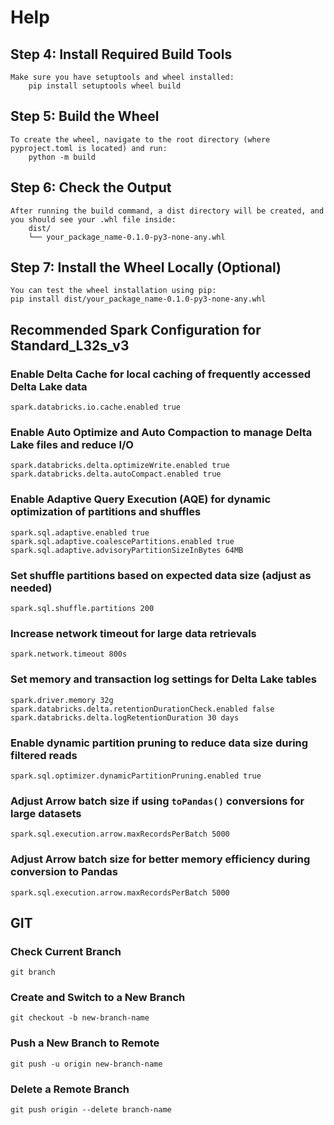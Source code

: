 # Help
## Step 4: Install Required Build Tools
	Make sure you have setuptools and wheel installed:
		pip install setuptools wheel build

## Step 5: Build the Wheel
	To create the wheel, navigate to the root directory (where pyproject.toml is located) and run:
		python -m build

## Step 6: Check the Output
	After running the build command, a dist directory will be created, and you should see your .whl file inside:
		dist/
		└── your_package_name-0.1.0-py3-none-any.whl

## Step 7: Install the Wheel Locally (Optional)
	You can test the wheel installation using pip:
	pip install dist/your_package_name-0.1.0-py3-none-any.whl


## Recommended Spark Configuration for Standard_L32s_v3

### Enable Delta Cache for local caching of frequently accessed Delta Lake data
	spark.databricks.io.cache.enabled true

### Enable Auto Optimize and Auto Compaction to manage Delta Lake files and reduce I/O
	spark.databricks.delta.optimizeWrite.enabled true
	spark.databricks.delta.autoCompact.enabled true

### Enable Adaptive Query Execution (AQE) for dynamic optimization of partitions and shuffles
	spark.sql.adaptive.enabled true
	spark.sql.adaptive.coalescePartitions.enabled true
	spark.sql.adaptive.advisoryPartitionSizeInBytes 64MB

### Set shuffle partitions based on expected data size (adjust as needed)
	spark.sql.shuffle.partitions 200

### Increase network timeout for large data retrievals
	spark.network.timeout 800s

### Set memory and transaction log settings for Delta Lake tables
	spark.driver.memory 32g
	spark.databricks.delta.retentionDurationCheck.enabled false
	spark.databricks.delta.logRetentionDuration 30 days

### Enable dynamic partition pruning to reduce data size during filtered reads
	spark.sql.optimizer.dynamicPartitionPruning.enabled true

### Adjust Arrow batch size if using `toPandas()` conversions for large datasets
	spark.sql.execution.arrow.maxRecordsPerBatch 5000

### Adjust Arrow batch size for better memory efficiency during conversion to Pandas
	spark.sql.execution.arrow.maxRecordsPerBatch 5000

## GIT
### Check Current Branch
	git branch
### Create and Switch to a New Branch
	git checkout -b new-branch-name
### Push a New Branch to Remote
	git push -u origin new-branch-name
### Delete a Remote Branch
	git push origin --delete branch-name
